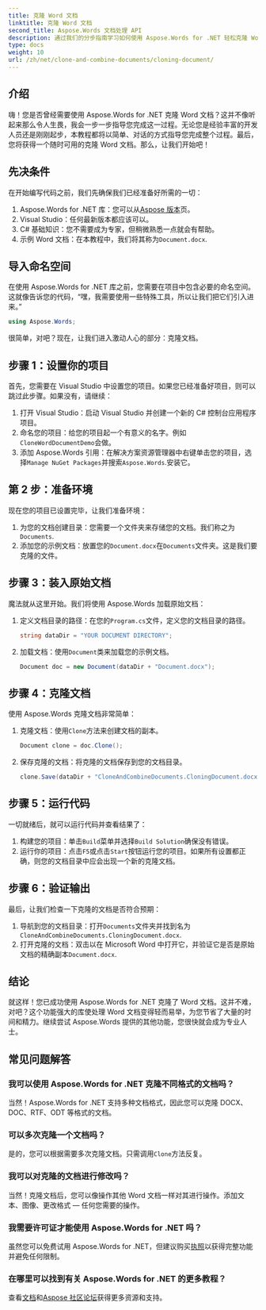 ```yaml
---
title: 克隆 Word 文档
linktitle: 克隆 Word 文档
second_title: Aspose.Words 文档处理 API
description: 通过我们的分步指南学习如何使用 Aspose.Words for .NET 轻松克隆 Word 文档。非常适合初学者和经验丰富的开发人员。
type: docs
weight: 10
url: /zh/net/clone-and-combine-documents/cloning-document/
---
```

## 介绍

嗨！您是否曾经需要使用 Aspose.Words for .NET 克隆 Word 文档？这并不像听起来那么令人生畏，我会一步一步指导您完成这一过程。无论您是经验丰富的开发人员还是刚刚起步，本教程都将以简单、对话的方式指导您完成整个过程。最后，您将获得一个随时可用的克隆 Word 文档。那么，让我们开始吧！

## 先决条件

在开始编写代码之前，我们先确保我们已经准备好所需的一切：

1.  Aspose.Words for .NET 库：您可以从[Aspose 版本](https://releases.aspose.com/words/net/)页。
2. Visual Studio：任何最新版本都应该可以。
3. C# 基础知识：您不需要成为专家，但稍微熟悉一点就会有帮助。
4. 示例 Word 文档：在本教程中，我们将其称为`Document.docx`.

## 导入命名空间

在使用 Aspose.Words for .NET 库之前，您需要在项目中包含必要的命名空间。这就像告诉您的代码，“嘿，我需要使用一些特殊工具，所以让我们把它们引入进来。”

```csharp
using Aspose.Words;
```

很简单，对吧？现在，让我们进入激动人心的部分：克隆文档。

## 步骤 1：设置你的项目

首先，您需要在 Visual Studio 中设置您的项目。如果您已经准备好项目，则可以跳过此步骤。如果没有，请继续：

1. 打开 Visual Studio：启动 Visual Studio 并创建一个新的 C# 控制台应用程序项目。
2. 命名您的项目：给您的项目起一个有意义的名字。例如`CloneWordDocumentDemo`会做。
3. 添加 Aspose.Words 引用：在解决方案资源管理器中右键单击您的项目，选择`Manage NuGet Packages`并搜索`Aspose.Words`.安装它。

## 第 2 步：准备环境

现在您的项目已设置完毕，让我们准备环境：

1. 为您的文档创建目录：您需要一个文件夹来存储您的文档。我们称之为`Documents`.
2. 添加您的示例文档：放置您的`Document.docx`在`Documents`文件夹。这是我们要克隆的文件。

## 步骤 3：装入原始文档

魔法就从这里开始。我们将使用 Aspose.Words 加载原始文档：

1. 定义文档目录的路径：在您的`Program.cs`文件，定义您的文档目录的路径。
   
    ```csharp
    string dataDir = "YOUR DOCUMENT DIRECTORY";
    ```

2. 加载文档：使用`Document`类来加载您的示例文档。

    ```csharp
    Document doc = new Document(dataDir + "Document.docx");
    ```

## 步骤 4：克隆文档

使用 Aspose.Words 克隆文档非常简单：

1. 克隆文档：使用`Clone`方法来创建文档的副本。

    ```csharp
    Document clone = doc.Clone();
    ```

2. 保存克隆的文档：将克隆的文档保存到您的文档目录。

    ```csharp
    clone.Save(dataDir + "CloneAndCombineDocuments.CloningDocument.docx");
    ```

## 步骤 5：运行代码

一切就绪后，就可以运行代码并查看结果了：

1. 构建您的项目：单击`Build`菜单并选择`Build Solution`确保没有错误。
2. 运行你的项目：点击`F5`或点击`Start`按钮运行您的项目。如果所有设置都正确，则您的文档目录中应会出现一个新的克隆文档。

## 步骤 6：验证输出

最后，让我们检查一下克隆的文档是否符合预期：

1. 导航到您的文档目录：打开`Documents`文件夹并找到名为`CloneAndCombineDocuments.CloningDocument.docx`.
2. 打开克隆的文档：双击以在 Microsoft Word 中打开它，并验证它是否是原始文档的精确副本`Document.docx`.

## 结论

就这样！您已成功使用 Aspose.Words for .NET 克隆了 Word 文档。这并不难，对吧？这个功能强大的库使处理 Word 文档变得轻而易举，为您节省了大量的时间和精力。继续尝试 Aspose.Words 提供的其他功能，您很快就会成为专业人士。

## 常见问题解答

### 我可以使用 Aspose.Words for .NET 克隆不同格式的文档吗？

当然！Aspose.Words for .NET 支持多种文档格式，因此您可以克隆 DOCX、DOC、RTF、ODT 等格式的文档。

### 可以多次克隆一个文档吗？

是的，您可以根据需要多次克隆文档。只需调用`Clone`方法反复。

### 我可以对克隆的文档进行修改吗？

当然！克隆文档后，您可以像操作其他 Word 文档一样对其进行操作。添加文本、图像、更改格式 — 任何您需要的操作。

### 我需要许可证才能使用 Aspose.Words for .NET 吗？

虽然您可以免费试用 Aspose.Words for .NET，但建议购买[执照](https://purchase.aspose.com/buy)以获得完整功能并避免任何限制。

### 在哪里可以找到有关 Aspose.Words for .NET 的更多教程？

查看[文档](https://reference.aspose.com/words/net/)和[Aspose 社区论坛](https://forum.aspose.com/c/words/8)获得更多资源和支持。